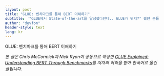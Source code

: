 ```yaml
---
layout: post
title: "GLUE: 벤치마크를 통해 BERT 이해하기"
subtitle: '"GLUE에서 State-of-the-art를 달성했다던데.. GLUE가 뭐지?" 했던 분들을 위한 글'
author: "devfon"
header-style: text
lang: kr
---
```

 GLUE: 벤치마크를 통해 BERT 이해하기

_본 글은 Chris McCormick과 Nick Ryan이 공동으로 작성한 [GLUE Explained: Understanding BERT Through Benchmarks](https://mccormickml.com/2019/11/05/GLUE/)를 저자의 허락을 받아 한국어로 옮긴 글입니다._